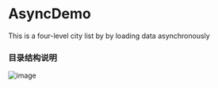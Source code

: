 # AsyncDemo
This is a four-level city list by by loading data asynchronously
### 目录结构说明
![image](https://github.com/pursue321/AsyncDemo/blob/master/info.png)



